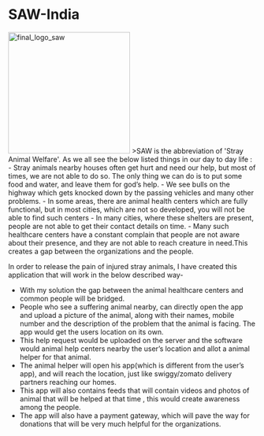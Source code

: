 # SAW-India 
<img width="247" alt="final_logo_saw" src="https://user-images.githubusercontent.com/61345550/155947445-06b1a587-863a-4916-9262-e9e666c634ff.png">
>SAW is the abbreviation of 'Stray Animal Welfare'. 
As we all see the below listed things in our day to day life : 
- Stray animals nearby houses often get hurt and need our help, but most of times, we are not able to do so. The only thing we can do is to put some food and water, and leave them for god’s help.
- We see bulls on the highway which gets knocked down by the passing vehicles and many other problems.
- In some areas, there are animal health centers which are fully functional, but  in most cities, which are not so developed, you will not be able to find such centers
- In many cities, where these shelters are present, people are not able to get their contact details on time.
- Many such healthcare centers have a constant complain that people are not aware about their presence, and they are not able to reach creature in need.This creates a gap between the organizations and the people.

In order to release the pain of injured stray animals, I have created this application that will work in the below described way-
- With my solution the gap between the animal healthcare centers and common people will be bridged.
- People who see a suffering animal nearby, can directly open the app and upload a picture of the animal, along with their names, mobile number and the description of the problem that the animal is facing. The app would get the users location on its own.
- This help request would be uploaded on the server and the software would animal help centers nearby the user’s location and allot a animal helper for that animal.
- The animal helper will open his app(which is different from the user’s app), and will reach the location, just like swiggy/zomato delivery partners reaching our homes.
- This app will also contains feeds that will contain videos and photos of animal that will be helped at that time , this would create awareness among the people.
- The app will also have a payment gateway, which will pave the way for donations that will be very much helpful for the organizations.



